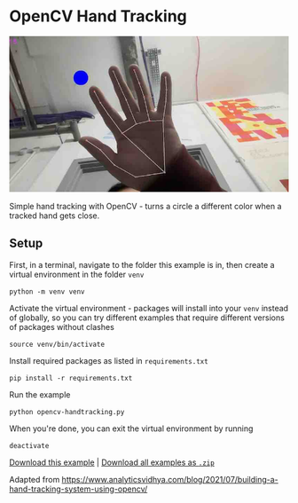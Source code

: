 # OpenCV Hand Tracking

![A hand with lines drawn over it indicating a computer is tracking the hands location](opencv-handtracking.jpg)

Simple hand tracking with OpenCV - turns a circle a different color when a tracked hand gets close.

## Setup

First, in a terminal, navigate to the folder this example is in, then create a virtual environment in the folder `venv`

```
python -m venv venv
```

Activate the virtual environment - packages will install into your `venv` instead of globally, so you can try different examples that require different versions of packages without clashes

```
source venv/bin/activate
```

Install required packages as listed in `requirements.txt`

```
pip install -r requirements.txt
```

Run the example

```
python opencv-handtracking.py
```

When you're done, you can exit the virtual environment by running

```
deactivate
```

[Download this example](https://github.com/XRRCA/CreativeCoding/raw/main/py/opencv-handtracking/opencv-handtracking.zip) | [Download all examples as `.zip`](https://github.com/XRRCA/CreativeCoding/archive/refs/heads/main.zip)

Adapted from https://www.analyticsvidhya.com/blog/2021/07/building-a-hand-tracking-system-using-opencv/
